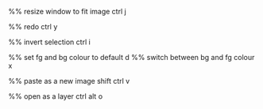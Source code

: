 %% resize window to fit image
ctrl j

%% redo
ctrl y

%% invert selection
ctrl i

%% set fg and bg colour to default
d
%% switch between bg and fg colour
x

%% paste as a new image
shift ctrl v

%% open as a layer
ctrl alt o
